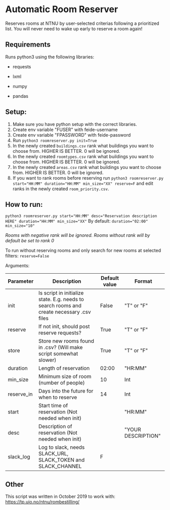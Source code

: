 # Automatic Room Reserver
Reserves rooms at NTNU by user-selected criterias following a prioritized list. You will never need to wake up early to reserve a room again! 


## Requirements
Runs python3 using the following libraries:

- requests

- lxml

- numpy

- pandas

## Setup:
1. Make sure you have python setup with the correct libraries.
1. Create env variable "FUSER" with feide-username
2.  Create env variable "FPASSWORD" with feide-password
3.  Run `python3 roomreserver.py init=True`
4. In the newly created `buildings.csv` rank what buildings you want to choose from. HIGHER IS BETTER.  0 will be ignored. 
5. In the newly created `roomtypes.csv` rank what buildings you want to choose from. HIGHER IS BETTER.  0 will be ignored. 
6. In the newly created `areas.csv` rank what buildings you want to choose from. HIGHER IS BETTER.  0 will be ignored. 
7. If you want to rank rooms before reserving run `python3 roomreserver.py start="HH:MM" duration="HH:MM" min_size="XX" reserve=F` and edit ranks in the newly created `room_priority.csv`. 
## How to run:
`python3 roomreserver.py start="HH:MM" desc="Reservation description HERE" duration="HH:MM" min_size="XX"`
By default:
`duration="02:00" min_size="10"`

*Rooms with negative rank will be ignored. Rooms without rank will by default be set to rank 0*  


To run without reserving rooms and only search for new rooms at selected filters:
`reserve=False`

Arguments: 

| Parameter  | Description                                                                               | Default value | Format             |
|------------|-------------------------------------------------------------------------------------------|---------------|--------------------|
| init       | Is script in initialize state. E.g. needs to search rooms and create necessary .csv files | False         | "T" or "F"     |
| reserve    | If not init, should post reserve requests?                                                | True          | "T" or "F"      |
| store      | Store new rooms found in .csv?  (Will make script somewhat slower)                        | True          | "T" or "F"      |
| duration   | Length of reservation                                                                     | 02:00         | "HR:MM"              |
| min_size   | Minimum size of room (number of people)                                                   | 10            | Int                 |
| reserve_in | Days into the future for when to reserve                                                  | 14            | Int                 |
| start      | Start time of reservation (Not needed when init)                                          |               | "HR:MM"              |
| desc       | Description of reservation (Not needed when init)                                         |               | "YOUR DESCRIPTION" |
| slack_log  | Log to slack, needs SLACK_URL, SLACK_TOKEN and SLACK_CHANNEL                              | F             | 
                   


## Other 
This script was written in October 2019 to work with:  https://tp.uio.no/ntnu/rombestilling/


